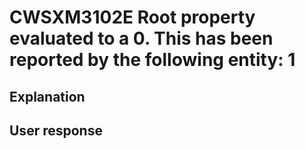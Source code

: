 # CWSXM3102E Root property evaluated to a 0. This has been reported by the following entity: 1

## Explanation

## User response